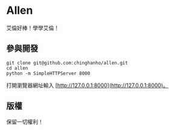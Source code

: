 # Allen

艾倫好棒！學學艾倫！

## 參與開發

```
git clone git@github.com:chinghanho/allen.git
cd allen
python -m SimpleHTTPServer 8000
```

打開瀏覽器網址輸入 [http://127.0.0.1:8000](http://127.0.0.1:8000)。

## 版權

保留一切權利！

